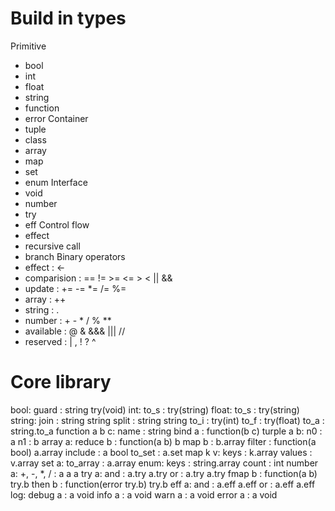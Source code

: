 # Build in types
Primitive
- bool
- int
- float
- string
- function
- error
Container
- tuple
- class
- array
- map
- set
- enum
Interface
- void
- number
- try
- eff
Control flow
- effect
- recursive call
- branch
Binary operators
- effect      : <-
- comparision : == != >= <= > < || &&
- update      : += -= *= /= %=
- array       : ++
- string      : .
- number      : + - * / % **
- available   : @ & &&& ||| //
- reserved    : | , ! ? ^



# Core library
bool:
  guard : string try(void)
int:
  to_s : try(string)
float:
  to_s : try(string)
string:
  join : string string
  split : string string
  to_i : try(int)
  to_f : try(float)
  to_a : string.to_a
function a b c:
  name : string
  bind a : function(b c)
turple a b:
  n0 : a
  n1 : b
array a:
  reduce b : function(a b) b
  map b : b.array
  filter : function(a bool) a.array
  include : a bool
  to_set : a.set
map k v:
  keys : k.array
  values : v.array
set a:
  to_array : a.array
enum:
  keys : string.array
  count : int
number a:
  +, -, *, / : a a a
try a:
  and : a.try a.try
  or : a.try a.try
  fmap b : function(a b) try.b
  then b : function(error try.b) try.b
eff a:
  and : a.eff a.eff
  or : a.eff a.eff
log:
  debug a : a void
  info a : a void
  warn a : a void
  error a : a void
